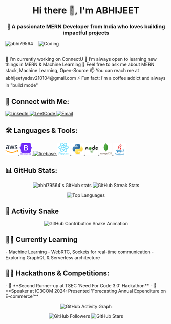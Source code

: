<h1 align="center">Hi there 👋, I'm ABHIJEET</h1> <h3 align="center">🚀 A passionate MERN Developer from India who loves building impactful projects</h3> <img align="right" alt="Coding" width="400" src="https://i.gifer.com/5eKX.gif"> <p align="left"> <img src="https://komarev.com/ghpvc/?username=abhi79564&label=Profile%20views&color=brightgreen&style=flat-square" alt="abhi79564" /> </p> <br />
🔭 I’m currently working on ConnectU
🌱 I’m always open to learning new things in MERN & Machine Learning
💬 Feel free to ask me about MERN stack, Machine Learning, Open-Source
📫 You can reach me at abhijeetyadav210104@gmail.com
⚡ Fun fact: I'm a coffee addict and always in "build mode"
<h2 align="left">🚀 Connect with Me:</h2> <p align="left"> <a href="https://linkedin.com/in/yourlinkedin" target="_blank"> <img src="https://cdn.jsdelivr.net/npm/simple-icons@3.0.1/icons/linkedin.svg" alt="LinkedIn" width="40" height="40"/> </a> <a href="https://leetcode.com/u/abhi123jeet/" target="blank"> <img src="https://raw.githubusercontent.com/rahuldkjain/github-profile-readme-generator/master/src/images/icons/Social/leet-code.svg" alt="LeetCode" height="40" width="40" /> </a> <a href="mailto:abhijeetyadav210104@gmail.com"> <img src="https://img.icons8.com/color/48/000000/gmail.png" alt="Email" height="40" width="40"/> </a> </p>
<h2 align="left">🛠️ Languages & Tools:</h2> <p align="left"> <a href="https://aws.amazon.com" target="_blank" rel="noreferrer"> <img src="https://raw.githubusercontent.com/devicons/devicon/master/icons/amazonwebservices/amazonwebservices-original-wordmark.svg" alt="aws" width="40" height="40"/> </a> <a href="https://getbootstrap.com" target="_blank" rel="noreferrer"> <img src="https://raw.githubusercontent.com/devicons/devicon/master/icons/bootstrap/bootstrap-plain-wordmark.svg" alt="bootstrap" width="40" height="40"/> </a> <a href="https://firebase.google.com/" target="_blank" rel="noreferrer"> <img src="https://www.vectorlogo.zone/logos/firebase/firebase-icon.svg" alt="firebase" width="40" height="40"/> </a> <a href="https://reactjs.org/" target="_blank" rel="noreferrer"> <img src="https://raw.githubusercontent.com/devicons/devicon/master/icons/react/react-original-wordmark.svg" alt="react" width="40" height="40"/> </a> <a href="https://www.python.org" target="_blank" rel="noreferrer"> <img src="https://raw.githubusercontent.com/devicons/devicon/master/icons/python/python-original.svg" alt="python" width="40" height="40"/> </a> <a href="https://nodejs.org" target="_blank" rel="noreferrer"> <img src="https://raw.githubusercontent.com/devicons/devicon/master/icons/nodejs/nodejs-original-wordmark.svg" alt="nodejs" width="40" height="40"/> </a> <a href="https://www.mongodb.com/" target="_blank" rel="noreferrer"> <img src="https://raw.githubusercontent.com/devicons/devicon/master/icons/mongodb/mongodb-original-wordmark.svg" alt="mongodb" width="40" height="40"/> </a> <a href="https://www.java.com" target="_blank" rel="noreferrer"> <img src="https://raw.githubusercontent.com/devicons/devicon/master/icons/java/java-original.svg" alt="java" width="40" height="40"/> </a> <!-- Add more icons here --> </p>
<h2 align="left">📊 GitHub Stats:</h2> <p align="center"> <img src="https://github-readme-stats.vercel.app/api?username=abhi79564&show_icons=true&theme=radical" alt="abhi79564's GitHub stats" /> <img src="https://github-readme-streak-stats.herokuapp.com/?user=abhi79564&theme=radical" alt="GitHub Streak Stats" /> </p> <p align="center"> <img src="https://github-readme-stats.vercel.app/api/top-langs/?username=abhi79564&layout=compact&theme=radical" alt="Top Languages"/> </p>
<h2 align="left">🚀 Activity Snake</h2> <p align="center"> <img src="https://github.com/abhi79564/abhi79564/blob/output/github-contribution-grid-snake.svg" alt="GitHub Contribution Snake Animation" /> </p>
<h2 align="left">🧑‍💻 Currently Learning</h2> - Machine Learning - WebRTC, Sockets for real-time communication - Exploring GraphQL & Serverless architecture
<h2 align="left">👨‍💻 Hackathons & Competitions:</h2> - 🥈 **Second Runner-up at TSEC 'Need For Code 3.0' Hackathon** - 📢 **Speaker at IC3COM 2024: Presented 'Forecasting Annual Expenditure on E-commerce'**
<p align="center"> <img src="https://activity-graph.herokuapp.com/graph?username=abhi79564&theme=rogue" alt="GitHub Activity Graph" /> </p> <p align="center"> <img src="https://img.shields.io/github/followers/abhi79564?label=Follow&style=social" alt="GitHub Followers" /> <img src="https://img.shields.io/github/stars/abhi79564?style=social" alt="GitHub Stars" /> </p>
